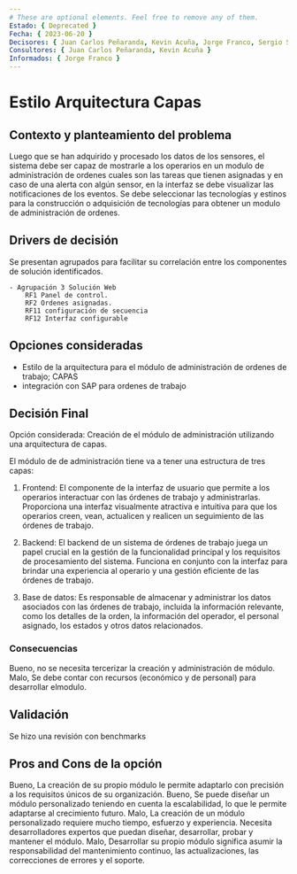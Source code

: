 ```yaml
---
# These are optional elements. Feel free to remove any of them.
Estado: { Deprecated }
Fecha: { 2023-06-20 }
Decisores: { Juan Carlos Peñaranda, Kevin Acuña, Jorge Franco, Sergio Silva }
Consultores: { Juan Carlos Peñaranda, Kevin Acuña }
Informados: { Jorge Franco }
---
```


# Estilo Arquitectura Capas

## Contexto y planteamiento del problema

Luego que se han adquirido y procesado los datos de los sensores, el sistema debe ser capaz de mostrarle a los operarios en un modulo de administración de ordenes cuales son las tareas que tienen asignadas y en caso de una alerta con algún sensor, en la interfaz se debe visualizar las notificaciones de los eventos. 
Se debe seleccionar las tecnologías y estinos para la construcción o adquisición de tecnologías para obtener un modulo de administración de ordenes.

## Drivers de decisión

Se presentan agrupados para facilitar su correlación entre los componentes de solución identificados.

    - Agrupación 3 Solución Web
        RF1 Panel de control.
        RF2 Ordenes asignadas.
        RF11 configuración de secuencia
        RF12 Interfaz configurable

## Opciones consideradas

- Estilo de la arquitectura para el módulo de administración de ordenes de trabajo; CAPAS
- integración con SAP para ordenes de trabajo

## Decisión Final

Opción considerada: Creación de el módulo de administración utilizando una arquitectura de capas.

El módulo de de administración tiene va a tener una estructura de tres capas:
1) Frontend: El componente de la interfaz de usuario que permite a los operarios interactuar con las órdenes de trabajo y administrarlas. Proporciona una interfaz visualmente atractiva e intuitiva para que los operarios creen, vean, actualicen y realicen un seguimiento de las órdenes de trabajo.

2) Backend: El backend de un sistema de órdenes de trabajo juega un papel crucial en la gestión de la funcionalidad principal y los requisitos de procesamiento del sistema. Funciona en conjunto con la interfaz para brindar una experiencia al operario y una gestión eficiente de las órdenes de trabajo.

4) Base de datos: Es responsable de almacenar y administrar los datos asociados con las órdenes de trabajo, incluida la información relevante, como los detalles de la orden, la información del operador, el personal asignado, los estados y otros datos relacionados.

### Consecuencias

Bueno, no se necesita tercerizar la creación y administración de módulo.
Malo, Se debe contar con recursos (económico y de personal) para desarrollar elmodulo.

## Validación

Se hizo una revisión con benchmarks

##  Pros and Cons de la opción

Bueno, La creación de su propio módulo le permite adaptarlo con precisión a los requisitos únicos de su organización.
Bueno, Se puede diseñar un módulo personalizado teniendo en cuenta la escalabilidad, lo que le permite adaptarse al crecimiento futuro.
Malo, La creación de un módulo personalizado requiere mucho tiempo, esfuerzo y experiencia. Necesita desarrolladores expertos que puedan diseñar, desarrollar, probar y mantener el módulo.
Malo, Desarrollar su propio módulo significa asumir la responsabilidad del mantenimiento continuo, las actualizaciones, las correcciones de errores y el soporte.

